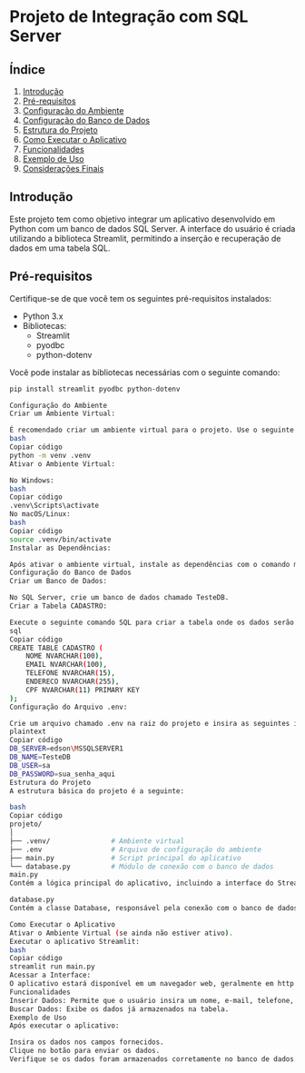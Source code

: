 # Projeto de Integração com SQL Server

## Índice

1. [Introdução](#introdução)
2. [Pré-requisitos](#pré-requisitos)
3. [Configuração do Ambiente](#configuração-do-ambiente)
4. [Configuração do Banco de Dados](#configuração-do-banco-de-dados)
5. [Estrutura do Projeto](#estrutura-do-projeto)
6. [Como Executar o Aplicativo](#como-executar-o-aplicativo)
7. [Funcionalidades](#funcionalidades)
8. [Exemplo de Uso](#exemplo-de-uso)
9. [Considerações Finais](#considerações-finais)

## Introdução

Este projeto tem como objetivo integrar um aplicativo desenvolvido em Python com um banco de dados SQL Server. A interface do usuário é criada utilizando a biblioteca Streamlit, permitindo a inserção e recuperação de dados em uma tabela SQL.

## Pré-requisitos

Certifique-se de que você tem os seguintes pré-requisitos instalados:

- Python 3.x
- Bibliotecas:
  - Streamlit
  - pyodbc
  - python-dotenv

Você pode instalar as bibliotecas necessárias com o seguinte comando:

```bash
pip install streamlit pyodbc python-dotenv

Configuração do Ambiente
Criar um Ambiente Virtual:

É recomendado criar um ambiente virtual para o projeto. Use o seguinte comando:
bash
Copiar código
python -m venv .venv
Ativar o Ambiente Virtual:

No Windows:
bash
Copiar código
.venv\Scripts\activate
No macOS/Linux:
bash
Copiar código
source .venv/bin/activate
Instalar as Dependências:

Após ativar o ambiente virtual, instale as dependências com o comando mencionado anteriormente.
Configuração do Banco de Dados
Criar um Banco de Dados:

No SQL Server, crie um banco de dados chamado TesteDB.
Criar a Tabela CADASTRO:

Execute o seguinte comando SQL para criar a tabela onde os dados serão armazenados:
sql
Copiar código
CREATE TABLE CADASTRO (
    NOME NVARCHAR(100),
    EMAIL NVARCHAR(100),
    TELEFONE NVARCHAR(15),
    ENDERECO NVARCHAR(255),
    CPF NVARCHAR(11) PRIMARY KEY
);
Configuração do Arquivo .env:

Crie um arquivo chamado .env na raiz do projeto e insira as seguintes informações:
plaintext
Copiar código
DB_SERVER=edson\MSSQLSERVER1
DB_NAME=TesteDB
DB_USER=sa
DB_PASSWORD=sua_senha_aqui
Estrutura do Projeto
A estrutura básica do projeto é a seguinte:

bash
Copiar código
projeto/
│
├── .venv/               # Ambiente virtual
├── .env                 # Arquivo de configuração do ambiente
├── main.py              # Script principal do aplicativo
└── database.py          # Módulo de conexão com o banco de dados
main.py
Contém a lógica principal do aplicativo, incluindo a interface do Streamlit.

database.py
Contém a classe Database, responsável pela conexão com o banco de dados e operações de inserção e recuperação de dados.

Como Executar o Aplicativo
Ativar o Ambiente Virtual (se ainda não estiver ativo).
Executar o aplicativo Streamlit:
bash
Copiar código
streamlit run main.py
Acessar a Interface:
O aplicativo estará disponível em um navegador web, geralmente em http://localhost:8501.
Funcionalidades
Inserir Dados: Permite que o usuário insira um nome, e-mail, telefone, endereço e CPF na tabela CADASTRO.
Buscar Dados: Exibe os dados já armazenados na tabela.
Exemplo de Uso
Após executar o aplicativo:

Insira os dados nos campos fornecidos.
Clique no botão para enviar os dados.
Verifique se os dados foram armazenados corretamente no banco de dados.


